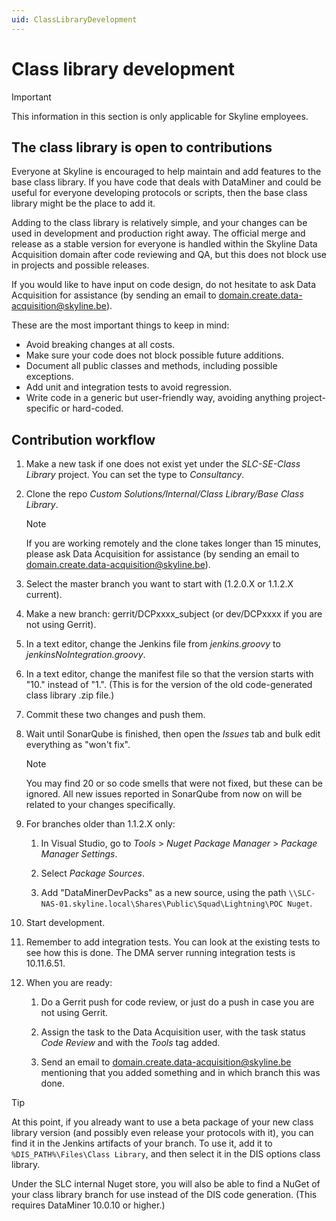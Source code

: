 ```yaml
---
uid: ClassLibraryDevelopment
---
```


# Class library development

> [!IMPORTANT]
> This information in this section is only applicable for Skyline employees.

## The class library is open to contributions

Everyone at Skyline is encouraged to help maintain and add features to the base class library. If you have code that deals with DataMiner and could be useful for everyone developing protocols or scripts, then the base class library might be the place to add it.

Adding to the class library is relatively simple, and your changes can be used in development and production right away. The official merge and release as a stable version for everyone is handled within the Skyline Data Acquisition domain after code reviewing and QA, but this does not block use in projects and possible releases.

If you would like to have input on code design, do not hesitate to ask Data Acquisition for assistance (by sending an email to [domain.create.data-acquisition@skyline.be](mailto:domain.create.data-acquisition@skyline.be)).

These are the most important things to keep in mind:

- Avoid breaking changes at all costs.
- Make sure your code does not block possible future additions.
- Document all public classes and methods, including possible exceptions.
- Add unit and integration tests to avoid regression.
- Write code in a generic but user-friendly way, avoiding anything project-specific or hard-coded.

## Contribution workflow

1. Make a new task if one does not exist yet under the *SLC-SE-Class Library* project. You can set the type to *Consultancy*.

1. Clone the repo *Custom Solutions/Internal/Class Library/Base Class Library*.

    >[!NOTE]
    > If you are working remotely and the clone takes longer than 15 minutes, please ask Data Acquisition for assistance (by sending an email to [domain.create.data-acquisition@skyline.be](mailto:domain.create.data-acquisition@skyline.be)).

1. Select the master branch you want to start with (1.2.0.X or 1.1.2.X current).

1. Make a new branch: gerrit/DCPxxxx_subject (or dev/DCPxxxx if you are not using Gerrit).

1. In a text editor, change the Jenkins file from *jenkins.groovy* to *jenkinsNoIntegration.groovy*.

1. In a text editor, change the manifest file so that the version starts with "10." instead of "1.". (This is for the version of the old code-generated class library .zip file.)

1. Commit these two changes and push them.

1. Wait until SonarQube is finished, then open the *Issues* tab and bulk edit everything as "won't fix".

    > [!NOTE]
    > You may find 20 or so code smells that were not fixed, but these can be ignored. All new issues reported in SonarQube from now on will be related to your changes specifically.

1. For branches older than 1.1.2.X only:

    1. In Visual Studio, go to *Tools* > *Nuget Package Manager* > *Package Manager Settings*.

    1. Select *Package Sources*.

    1. Add "DataMinerDevPacks" as a new source, using the path `\\SLC-NAS-01.skyline.local\Shares\Public\Squad\Lightning\POC Nuget`.

1. Start development.

1. Remember to add integration tests. You can look at the existing tests to see how this is done. The DMA server running integration tests is 10.11.6.51.

1. When you are ready:

    1. Do a Gerrit push for code review, or just do a push in case you are not using Gerrit.

    1. Assign the task to the Data Acquisition user, with the task status *Code Review* and with the *Tools* tag added.

    1. Send an email to [domain.create.data-acquisition@skyline.be](mailto:domain.create.data-acquisition@skyline.be) mentioning that you added something and in which branch this was done.

> [!TIP]
> At this point, if you already want to use a beta package of your new class library version (and possibly even release your protocols with it), you can find it in the Jenkins artifacts of your branch. To use it, add it to `%DIS_PATH%\Files\Class Library`, and then select it in the DIS options class library.
>
> Under the SLC internal Nuget store, you will also be able to find a NuGet of your class library branch for use instead of the DIS code generation. (This requires DataMiner 10.0.10 or higher.)
